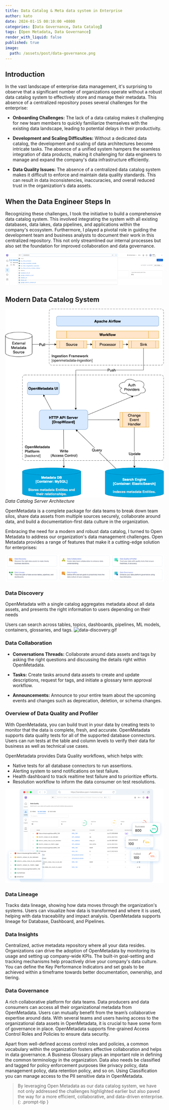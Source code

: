 ```yaml
---
title: Data Catalog & Meta data system in Enterprise
author: kato
date: 2024-01-15 00:10:00 +0800
categories: [Data Governance, Data Catalog]
tags: [Open Metadata, Data Governance]
render_with_liquid: false
published: true
image:
  path: /assets/post/data-governance.png
---
```


## Introduction

In the vast landscape of enterprise data management, it's surprising to observe that a significant number of organizations operate without a robust data catalog system to effectively store and manage their metadata. This absence of a centralized repository poses several challenges for the enterprise:

- **Onboarding Challenges:** The lack of a data catalog makes it challenging for new team members to quickly familiarize themselves with the existing data landscape, leading to potential delays in their productivity.

- **Development and Scaling Difficulties:** Without a dedicated data catalog, the development and scaling of data architectures become intricate tasks. The absence of a unified system hampers the seamless integration of data products, making it challenging for data engineers to manage and expand the company's data infrastructure efficiently.

- **Data Quality Issues:** The absence of a centralized data catalog system makes it difficult to enforce and maintain data quality standards. This can result in data inconsistencies, inaccuracies, and overall reduced trust in the organization's data assets.

## When the Data Engineer Steps In

Recognizing these challenges, I took the initiative to build a comprehensive data catalog system. This involved integrating the system with all existing databases, data lakes, data pipelines, and applications within the company's ecosystem. Furthermore, I played a pivotal role in guiding the development team and business analysts to document their work in this centralized repository. This not only streamlined our internal processes but also set the foundation for improved collaboration and data governance.
         
![Openmetadata](/assets/post/open-metadata.png)

## Modern Data Catalog System

![Openmetadata](/assets/post/open-metadata-architecture.png)
*Data Catalog Server Architecture*

OpenMetadata is a complete package for data teams to break down team silos, share data assets from multiple sources securely, collaborate around data, and build a documentation-first data culture in the organization.


Embracing the need for a modern and robust data catalog, I turned to Open Metadata to address our organization's data management challenges. Open Metadata provides a range of features that make it a cutting-edge solution for enterprises:

![Openmetadata](/assets/post/openmetadata-features.png)

### Data Discovery
OpenMetadata with a single catalog aggregates metadata about all data assets, and presents the right information to users depending on their needs

Users can search across tables, topics, dashboards, pipelines, ML models, containers, glossaries, and tags.
![data-discovery.gif](/assets/post/data-discovery.gif)

### Data Collaboration
- **Conversations Threads:** Collaborate around data assets and tags by asking the right questions and discussing the details right within OpenMetadata.

- **Tasks:** Create tasks around data assets to create and update descriptions, request for tags, and initiate a glossary term approval workflow.

- **Announcements:** Announce to your entire team about the upcoming events and changes such as deprecation, deletion, or schema changes. 

### Overview of Data Quality and Profiler
With OpenMetadata, you can build trust in your data by creating tests to monitor that the data is complete, fresh, and accurate. OpenMetadata supports data quality tests for all of the supported database connectors. Users can run tests at the table and column levels to verify their data for business as well as technical use cases.

OpenMetadata provides Data Quality workflows, which helps with:
- Native tests for all database connectors to run assertions.
- Alerting system to send notifications on test failure.
- Health dashboard to track realtime test failure and to prioritize efforts.
- Resolution workflow to inform the data consumer on test resolutions.

![Openmetadata](/assets/post/open-metadata-quality.png)

### Data Lineage
Tracks data lineage, showing how data moves through the organization's systems. Users can visualize how data is transformed and where it is used, helping with data traceability and impact analysis. OpenMetadata supports lineage for Database, Dashboard, and Pipelines.

### Data Insights
Centralized, active metadata repository where all your data resides. Organizations can drive the adoption of OpenMetadata by monitoring its usage and setting up company-wide KPIs. The built-in goal-setting and tracking mechanisms help proactively drive your company's data culture. You can define the Key Performance Indicators and set goals to be achieved within a timeframe towards better documentation, ownership, and tiering.

### Data Governance
A rich collaborative platform for data teams. Data producers and data consumers can access all their organizational metadata from OpenMetadata. Users can mutually benefit from the team’s collaborative expertise around data. With several teams and users having access to the organizational data assets in OpenMetadata, it is crucial to have some form of governance in place. OpenMetadata supports fine-grained Access Control Roles and Policies to ensure data security.

Apart from well-defined access control roles and policies, a common vocabulary within the organization fosters effective collaboration and helps in data governance. A Business Glossary plays an important role in defining the common terminology in the organization. Data also needs be classified and tagged for policy enforcement purposes like privacy policy, data management policy, data retention policy, and so on. Using Classification you can manage access to the PII sensitive data in OpenMetadata.

> By leveraging Open Metadata as our data catalog system, we have not only addressed the challenges highlighted earlier but also paved the way for a more efficient, collaborative, and data-driven enterprise.
{: .prompt-tip }
